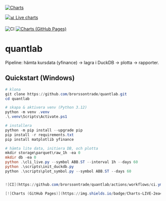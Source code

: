 ﻿[![Charts](https://img.shields.io/badge/Charts-gh--pages-blue)](https://brorssontrade.github.io/quantlab/)


[![📊 Live charts](https://img.shields.io/badge/📊%20Live%20charts-gh--pages-blue)](https://brorssontrade.github.io/quantlab/)



![CI](https://github.com/brorssontrade/quantlab/actions/workflows/ci.yml/badge.svg)
[![Charts (GitHub Pages)](https://img.shields.io/badge/Charts-LIVE-2ea44f?logo=github)](https://brorssontrade.github.io/quantlab/)



# quantlab
Pipeline: hämta kursdata (yfinance) → lagra i DuckDB → plotta → rapporter.

## Quickstart (Windows)

```powershell
# klona
git clone https://github.com/brorssontrade/quantlab.git
cd quantlab

# skapa & aktivera venv (Python 3.12)
python -m venv .venv
.\.venv\Scripts\Activate.ps1

# installera
python -m pip install --upgrade pip
pip install -r requirements.txt
pip install matplotlib yfinance

# hämta lite data, initiera DB, och plotta
mkdir storage\parquet\raw_1h -ea 0
mkdir db -ea 0
python .\cli_live.py --symbol ABB.ST --interval 1h --days 60
python .\scripts\init_duckdb.py
python .\scripts\plot_symbol.py --symbol ABB.ST --days 60


![CI](https://github.com/brorssontrade/quantlab/actions/workflows/ci.yml/badge.svg)

[![Charts (GitHub Pages)](https://img.shields.io/badge/Charts-LIVE-2ea44f?logo=github)](https://brorssontrade.github.io/quantlab/)

